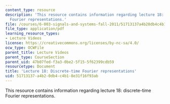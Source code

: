 ```yaml
---
content_type: resource
description: 'This resource contains information regarding lecture 18: discrete-time
  Fourier representations.'
file: /courses/6-003-signals-and-systems-fall-2011/51713137a4b20db4c4b18e31f16f93ab_MIT6_003F11_lec18.pdf
file_type: application/pdf
learning_resource_types:
- Lecture Videos
license: https://creativecommons.org/licenses/by-nc-sa/4.0/
ocw_type: OCWFile
parent_title: Lecture Videos
parent_type: CourseSection
parent_uid: 47b07fed-f3a3-0be2-5f15-5f62399cdb59
resourcetype: Document
title: 'Lecture 18: Discrete-time Fourier representations'
uid: 51713137-a4b2-0db4-c4b1-8e31f16f93ab
---
```

This resource contains information regarding lecture 18: discrete-time Fourier representations.